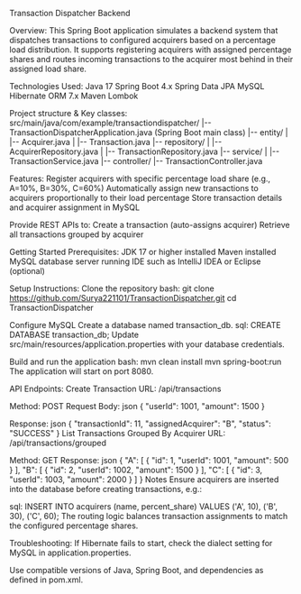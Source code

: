 
Transaction Dispatcher Backend

Overview:
This Spring Boot application simulates a backend system that dispatches transactions to configured acquirers based on a percentage load distribution. It supports registering acquirers with assigned percentage shares and routes incoming transactions to the acquirer most behind in their assigned load share.

Technologies Used:
Java 17
Spring Boot 4.x
Spring Data JPA
MySQL
Hibernate ORM 7.x
Maven
Lombok

Project structure & Key classes:
src/main/java/com/example/transactiondispatcher/
|-- TransactionDispatcherApplication.java   (Spring Boot main class)
|-- entity/
|   |-- Acquirer.java
|   |-- Transaction.java
|-- repository/
|   |-- AcquirerRepository.java
|   |-- TransactionRepository.java
|-- service/
|   |-- TransactionService.java
|-- controller/
    |-- TransactionController.java


Features:
Register acquirers with specific percentage load share (e.g., A=10%, B=30%, C=60%)
Automatically assign new transactions to acquirers proportionally to their load percentage
Store transaction details and acquirer assignment in MySQL

Provide REST APIs to:
Create a transaction (auto-assigns acquirer)
Retrieve all transactions grouped by acquirer

Getting Started
Prerequisites:
JDK 17 or higher installed
Maven installed
MySQL database server running
IDE such as IntelliJ IDEA or Eclipse (optional)

Setup Instructions:
Clone the repository
bash:
git clone https://github.com/Surya221101/TransactionDispatcher.git
cd TransactionDispatcher

Configure MySQL
Create a database named transaction_db.
sql:
CREATE DATABASE transaction_db;
Update src/main/resources/application.properties with your database credentials.

Build and run the application
bash:
mvn clean install
mvn spring-boot:run
The application will start on port 8080.

API Endpoints:
Create Transaction
URL: /api/transactions

Method: POST
Request Body:
json
{
  "userId": 1001,
  "amount": 1500
}

Response:
json
{
  "transactionId": 11,
  "assignedAcquirer": "B",
  "status": "SUCCESS"
}
List Transactions Grouped By Acquirer
URL: /api/transactions/grouped

Method: GET
Response:
json
{
  "A": [
    { "id": 1, "userId": 1001, "amount": 500 }
  ],
  "B": [
    { "id": 2, "userId": 1002, "amount": 1500 }
  ],
  "C": [
    { "id": 3, "userId": 1003, "amount": 2000 }
  ]
}
Notes
Ensure acquirers are inserted into the database before creating transactions, e.g.:

sql:
INSERT INTO acquirers (name, percent_share) VALUES ('A', 10), ('B', 30), ('C', 60);
The routing logic balances transaction assignments to match the configured percentage shares.

Troubleshooting:
If Hibernate fails to start, check the dialect setting for MySQL in application.properties.

Use compatible versions of Java, Spring Boot, and dependencies as defined in pom.xml.



